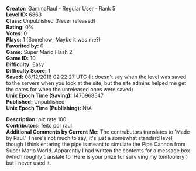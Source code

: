 **Creator:** GammaRaul - Regular User - Rank 5 <br>
**Level ID:** 6863 <br>
**Class:** Unpublished (Never released) <br>
**Rating:** 0% <br>
**Votes:** 0 <br>
**Plays:** 1 (Somehow; Maybe it was me?) <br>
**Favorited by:** 0 <br>
**Game:** Super Mario Flash 2 <br>
**Game ID:** 10 <br>
**Difficulty:** Easy <br>
**Difficulty Score:** 1 <br>
**Saved:** 08/12/2016 02:22:27 UTC (It doesn't say when the level was saved to the servers when you look at the site, but the site admins helped me get the dates for when the unreleased ones were saved) <br>
**Unix Epoch Time (Saving):** 1470968547 <br>
**Published:** Unpublished <br>
**Unix Epoch Time (Publishing):** N/A

**Description:**  plz rate 100 <br>
**Contributors:** feito por raul <br>
**Additional Comments by Current Me:** The contrubutors translates to 'Made by Raul.' There's not much to say, it's just a somewhat standard level, though I think entering the pipe is meant to simulate the Pipe Cannon from Super Mario World. Apparently I had written the contents for a message box (which roughly translate to 'Here is your prize for surviving my tomfoolery') but I never used it.
